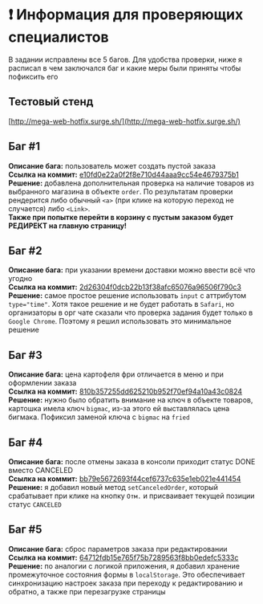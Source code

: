 # ❗ Информация для проверяющих специалистов 
В задании исправлены все 5 багов. Для удобства проверки, ниже я расписал в чем заключался баг и какие меры были приняты чтобы пофиксить его<br />

## Тестовый стенд
[http://mega-web-hotfix.surge.sh/](http://mega-web-hotfix.surge.sh/)<br />

## Баг #1
**Описание бага:** пользователь может создать пустой заказа <br />
**Ссылка на коммит:** [e10fd0e22a0f2f8e710d44aaa9cc54e4679375b1](e10fd0e22a0f2f8e710d44aaa9cc54e4679375b1) <br />
**Решение:** добавлена дополнительная проверка на наличие товаров из выбранного магазина в объекте ```order```. По результатам проверки рендерится либо обычный ```<a>``` (при клике на которую переход не случается) либо ```<Link>```.<br /> **Также при попытке перейти в корзину с пустым заказом будет РЕДИРЕКТ на главную страницу!**

## Баг #2
**Описание бага:** при указании времени доставки можно ввести всё что угодно<br />
**Ссылка на коммит:** [2d26304f0dcb22b13f38afc65076a96506f790c3](2d26304f0dcb22b13f38afc65076a96506f790c3) <br />
**Решение:** самое простое решение использовать ```input``` с аттрибутом ```type="time"```. Хотя такое решение и не будет работать в ```Safari```, но организаторы в орг чате сказали что проверка задания будет только в ```Google Chrome```. Поэтому я решил использовать это минимальное решение

## Баг #3
**Описание бага:** цена картофеля фри отличается в меню и при оформлении заказа<br />
**Ссылка на коммит:** [810b357255dd625210b952f70ef94a10a43c0824](810b357255dd625210b952f70ef94a10a43c0824) <br />
**Решение:** нужно было обратить внимание на ключ в объекте товаров, картошка имела ключ ```bigmac```, из-за этого ей выставлялась цена бигмака. Пофиксил заменой ключа с ```bigmac``` на ```fried```

## Баг #4
**Описание бага:** после отмены заказа в консоли приходит статус DONE вместо CANCELED<br />
**Ссылка на коммит:** [bb79e5672693f44cef6737c635e1eb021e441454](bb79e5672693f44cef6737c635e1eb021e441454) <br />
**Решение:** я добавил новый метод ```setCanceledOrder```, который срабатывает при клике на кнопку ```Отм.``` и присваивает текущей позиции статус ```CANCELED```

## Баг #5
**Описание бага:** сброс параметров заказа при редактировании<br />
**Ссылка на коммит:** [64712fdb15e765f75b7289563f8bb0edefc5333c](64712fdb15e765f75b7289563f8bb0edefc5333c) <br />
**Решение:** по аналогии с логикой приложения, я добавил хранение промежуточное состояния формы в ```localStorage```. Это обеспечивает синхронизацию настроек заказа при переходу к редактированию и обратно, а также при перезагрузке страницы
